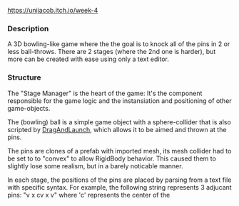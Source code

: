 https://unijacob.itch.io/week-4

### Description
A 3D bowling-like game where the the goal is to knock all of the pins in 2 or less ball-throws. There are 2 stages (where the 2nd one is harder), 
but more can be created with ease using only a text editor.

### Structure
The "Stage Manager" is the heart of the game: It's the component responsible for the game logic and the instansiation and positioning of other game-objects.

The (bowling) ball is a simple game object with a sphere-collider that is also scripted by [DragAndLaunch](https://github.com/UniJacob/Week4/blob/main/Assets/Scripts/DragAndLaunch.cs), which allows it to be aimed and thrown at the pins.

The pins are clones of a prefab with imported mesh, its mesh collider had to be set to to "convex" to allow RigidBody behavior. This caused them to slightly
lose some realism, but in a barely noticable manner.

In each stage, the positions of the pins are placed by parsing from a text file with specific syntax. For example, the following string represents 3 adjucant pins: "v x cv x v" where 'c' represents the center of the 
